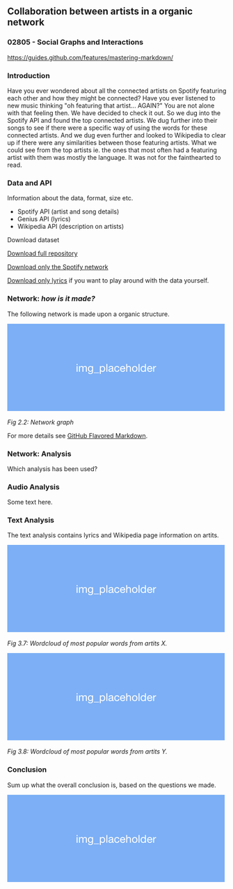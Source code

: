 ## Collaboration between artists in a organic network
### 02805 - Social Graphs and Interactions
https://guides.github.com/features/mastering-markdown/

### Introduction
Have you ever wondered about all the connected artists on Spotify featuring each other and how they might be connected? Have you ever listened to new music thinking "oh featuring that artist... AGAIN?" You are not alone with that feeling then. We have decided to check it out. So we dug into the Spotify API and found the top connected artists. We dug further into their songs to see if there were a specific way of using the words for these connected artists. And we dug even further and looked to Wikipedia to clear up if there were any similarities between those featuring artists. What we could see from the top artists ie. the ones that most often had a featuring artist with them was mostly the language. It was not for the fainthearted to read. 

### Data and API
Information about the data, format, size etc.

- Spotify API (artist and song details)
- Genius API (lyrics)
- Wikipedia API (description on artists)

Download dataset

<a href="https://github.com/marialyck/SocialGraphs/archive/master.zip">Download full repository</a>

<a href="https://minhaskamal.github.io/DownGit/#/home?url=https://github.com/marialyck/SocialGraphs/tree/master/spotify">Download only the Spotify network</a> 

<a href="https://minhaskamal.github.io/DownGit/#/home?url=https://github.com/marialyck/SocialGraphs/tree/master/Dataset">Download only lyrics</a>
if you want to play around with the data yourself.


### Network: _how is it made?_

The following network is made upon a organic structure.

![Image of Yaktocat](new_placeholder.png)

_Fig 2.2: Network graph_

For more details see [GitHub Flavored Markdown](https://guides.github.com/features/mastering-markdown/).

### Network: Analysis
Which analysis has been used?

### Audio Analysis
Some text here.

### Text Analysis
The text analysis contains lyrics and Wikipedia page information on artits.

![Image of Yaktocat](new_placeholder.png)

_Fig 3.7: Wordcloud of most popular words from artits X._

![Image of Yaktocat](new_placeholder.png)

_Fig 3.8: Wordcloud of most popular words from artits Y._


### Conclusion
Sum up what the overall conclusion is, based on the questions we made.

![Image of Yaktocat](new_placeholder.png)

